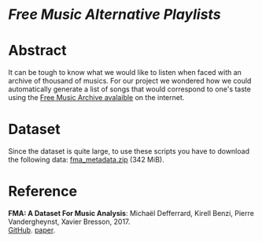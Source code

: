 # *Free Music Alternative Playlists*
# Abstract
It can be tough to know what we would like to listen when faced with an archive of thousand of musics. For our project we wondered how we could automatically generate a list of songs that would correspond to one's taste using the [Free Music Archive avalaible](http://freemusicarchive.org/) on the internet.


# Dataset
Since the dataset is quite large, to use these scripts you have to download the following
data: [fma_metadata.zip](https://os.unil.cloud.switch.ch/fma/fma_metadata.zip) (342 MiB).


# Reference
**FMA: A Dataset For Music Analysis**: Michaël Defferrard, Kirell Benzi, Pierre Vandergheynst, Xavier Bresson, 2017.  
[GitHub](https://github.com/mdeff/fma). [paper](https://arxiv.org/pdf/1612.01840.pdf).
